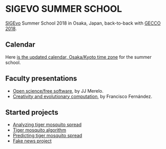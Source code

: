 # SIGEVO     SUMMER     SCHOOL

[SIGEvo](https://sigevo.org) Summer School 2018 in Osaka, Japan, back-to-back with
[GECCO 2018](http://gecco-2018.sigevo.org/). 

## Calendar

Here [is the updated calendar, Osaka/Kyoto time zone](https://calendar.google.com/calendar?cid=aXBtbGhiMGUyMmJvYWU4N3RqdTBxOGNscXNAZ3JvdXAuY2FsZW5kYXIuZ29vZ2xlLmNvbQ) for the summer school.

## Faculty presentations

* [Open science/free software](https://jj.github.io/s3-open-science/#/), by JJ Merelo.
* [Creativity and evolutionary computation](https://www.slideshare.net/fcofdez/s3-tutorial-creativity?utm_source=slideshow02&utm_medium=ssemail&utm_campaign=share_slideshow), by Francisco Fernández.

## Started projects

* [Analyzing tiger mosquito spread](https://github.com/sigevo-summer-school-2018/Analyzing-tiger-mosquito-disease-spread)
* [Tiger mosquito algorithm](https://github.com/sigevo-summer-school-2018/tiger-mosquito-algorithm)
* [Predicting tiger mosquito spread](https://github.com/sigevo-summer-school-2018/tigers)
* [Fake news project](https://github.com/sigevo-summer-school-2018/fake-news-project)
